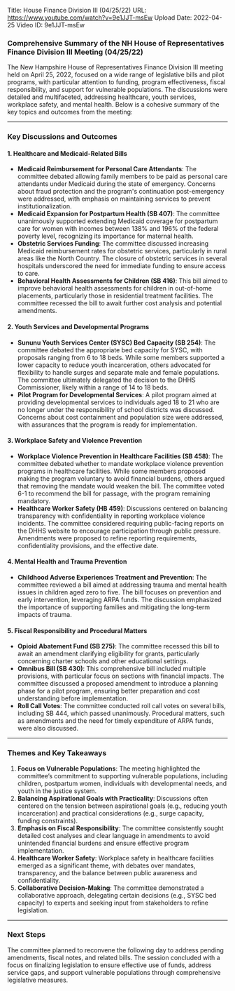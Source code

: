 Title: House Finance Division III (04/25/22)
URL: https://www.youtube.com/watch?v=9e1JJT-msEw
Upload Date: 2022-04-25
Video ID: 9e1JJT-msEw

### Comprehensive Summary of the NH House of Representatives Finance Division III Meeting (04/25/22)

The New Hampshire House of Representatives Finance Division III meeting held on April 25, 2022, focused on a wide range of legislative bills and pilot programs, with particular attention to funding, program effectiveness, fiscal responsibility, and support for vulnerable populations. The discussions were detailed and multifaceted, addressing healthcare, youth services, workplace safety, and mental health. Below is a cohesive summary of the key topics and outcomes from the meeting:

---

### **Key Discussions and Outcomes**

#### **1. Healthcare and Medicaid-Related Bills**
- **Medicaid Reimbursement for Personal Care Attendants**: The committee debated allowing family members to be paid as personal care attendants under Medicaid during the state of emergency. Concerns about fraud protection and the program's continuation post-emergency were addressed, with emphasis on maintaining services to prevent institutionalization.
- **Medicaid Expansion for Postpartum Health (SB 407)**: The committee unanimously supported extending Medicaid coverage for postpartum care for women with incomes between 138% and 196% of the federal poverty level, recognizing its importance for maternal health.
- **Obstetric Services Funding**: The committee discussed increasing Medicaid reimbursement rates for obstetric services, particularly in rural areas like the North Country. The closure of obstetric services in several hospitals underscored the need for immediate funding to ensure access to care.
- **Behavioral Health Assessments for Children (SB 416)**: This bill aimed to improve behavioral health assessments for children in out-of-home placements, particularly those in residential treatment facilities. The committee recessed the bill to await further cost analysis and potential amendments.

#### **2. Youth Services and Developmental Programs**
- **Sununu Youth Services Center (SYSC) Bed Capacity (SB 254)**: The committee debated the appropriate bed capacity for SYSC, with proposals ranging from 6 to 18 beds. While some members supported a lower capacity to reduce youth incarceration, others advocated for flexibility to handle surges and separate male and female populations. The committee ultimately delegated the decision to the DHHS Commissioner, likely within a range of 14 to 18 beds.
- **Pilot Program for Developmental Services**: A pilot program aimed at providing developmental services to individuals aged 18 to 21 who are no longer under the responsibility of school districts was discussed. Concerns about cost containment and population size were addressed, with assurances that the program is ready for implementation.

#### **3. Workplace Safety and Violence Prevention**
- **Workplace Violence Prevention in Healthcare Facilities (SB 458)**: The committee debated whether to mandate workplace violence prevention programs in healthcare facilities. While some members proposed making the program voluntary to avoid financial burdens, others argued that removing the mandate would weaken the bill. The committee voted 6-1 to recommend the bill for passage, with the program remaining mandatory.
- **Healthcare Worker Safety (HB 459)**: Discussions centered on balancing transparency with confidentiality in reporting workplace violence incidents. The committee considered requiring public-facing reports on the DHHS website to encourage participation through public pressure. Amendments were proposed to refine reporting requirements, confidentiality provisions, and the effective date.

#### **4. Mental Health and Trauma Prevention**
- **Childhood Adverse Experiences Treatment and Prevention**: The committee reviewed a bill aimed at addressing trauma and mental health issues in children aged zero to five. The bill focuses on prevention and early intervention, leveraging ARPA funds. The discussion emphasized the importance of supporting families and mitigating the long-term impacts of trauma.

#### **5. Fiscal Responsibility and Procedural Matters**
- **Opioid Abatement Fund (SB 275)**: The committee recessed this bill to await an amendment clarifying eligibility for grants, particularly concerning charter schools and other educational settings.
- **Omnibus Bill (SB 430)**: This comprehensive bill included multiple provisions, with particular focus on sections with financial impacts. The committee discussed a proposed amendment to introduce a planning phase for a pilot program, ensuring better preparation and cost understanding before implementation.
- **Roll Call Votes**: The committee conducted roll call votes on several bills, including SB 444, which passed unanimously. Procedural matters, such as amendments and the need for timely expenditure of ARPA funds, were also discussed.

---

### **Themes and Key Takeaways**

1. **Focus on Vulnerable Populations**: The meeting highlighted the committee’s commitment to supporting vulnerable populations, including children, postpartum women, individuals with developmental needs, and youth in the justice system.
2. **Balancing Aspirational Goals with Practicality**: Discussions often centered on the tension between aspirational goals (e.g., reducing youth incarceration) and practical considerations (e.g., surge capacity, funding constraints).
3. **Emphasis on Fiscal Responsibility**: The committee consistently sought detailed cost analyses and clear language in amendments to avoid unintended financial burdens and ensure effective program implementation.
4. **Healthcare Worker Safety**: Workplace safety in healthcare facilities emerged as a significant theme, with debates over mandates, transparency, and the balance between public awareness and confidentiality.
5. **Collaborative Decision-Making**: The committee demonstrated a collaborative approach, delegating certain decisions (e.g., SYSC bed capacity) to experts and seeking input from stakeholders to refine legislation.

---

### **Next Steps**
The committee planned to reconvene the following day to address pending amendments, fiscal notes, and related bills. The session concluded with a focus on finalizing legislation to ensure effective use of funds, address service gaps, and support vulnerable populations through comprehensive legislative measures.